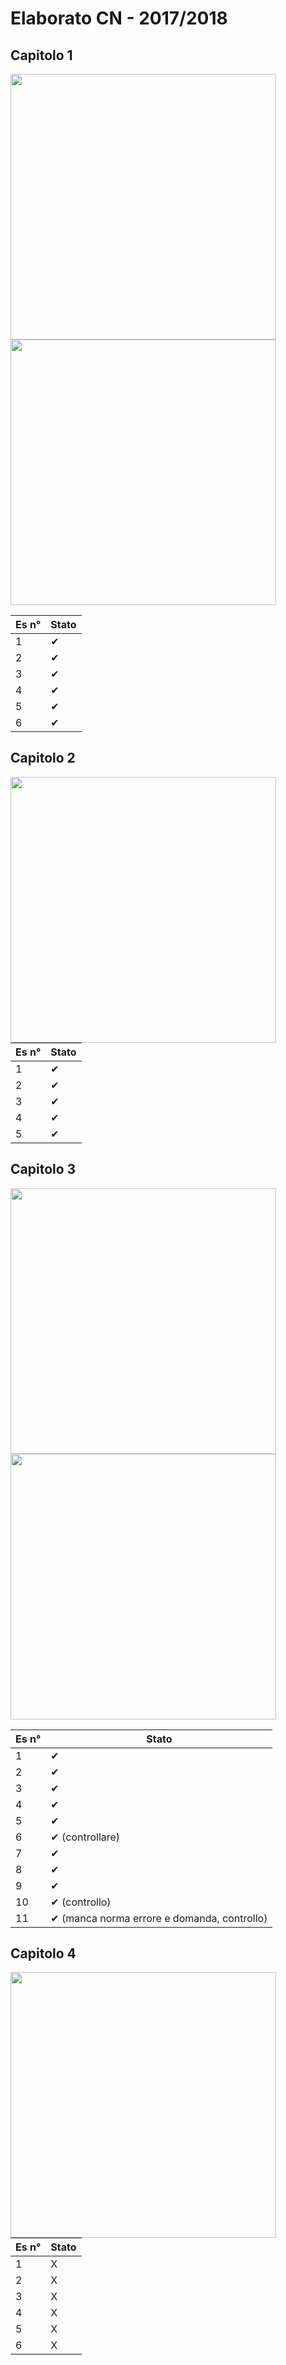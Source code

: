 # Elaborato CN - 2017/2018

## Capitolo 1

<img align="left" width="425px" src="assets/esercizielaborato_cap1/esercizielaborato_cap1-1.jpg">
<img align="rigth" width="425px" src="assets/esercizielaborato_cap1/esercizielaborato_cap1-2.jpg">

| Es n° | Stato |
| ----- | ----- |
| 1     | ✔     |
| 2     | ✔     |
| 3     | ✔     |
| 4     | ✔     |
| 5     | ✔     |
| 6     | ✔     |

## Capitolo 2

<img align="left" width="425px" src="assets/esercizielaborato_cap2/esercizielaborato_cap2-1.jpg">

| Es n° | Stato|
| ----- | -----|
| 1     | ✔    |
| 2     | ✔    |
| 3     | ✔    |
| 4     | ✔    |
| 5     | ✔    |

## Capitolo 3

<img align="left" width="425px" src="assets/esercizielaborato_cap3/esercizielaborato_cap3-1.jpg">
<img align="rigth" width="425px" src="assets/esercizielaborato_cap3/esercizielaborato_cap3-2.jpg">

| Es n° | Stato                                       |
| ----- | ------------------------------------------- |
| 1     | ✔                                           |
| 2     | ✔                                           |
| 3     | ✔                                           |
| 4     | ✔                                           |
| 5     | ✔                                           |
| 6     | ✔ (controllare)                             |
| 7     | ✔                                           |
| 8     | ✔                                           |
| 9     | ✔                                           |
| 10    | ✔ (controllo)                               |
| 11    | ✔ (manca norma errore e domanda, controllo) |

## Capitolo 4

<img align="left" width="425px" src="assets/esercizielaborato_cap4/esercizielaborato_cap4-1.jpg">

| Es n° | Stato |
| ----- | ----- |
| 1     | X     |
| 2     | X     |
| 3     | X     |
| 4     | X     |
| 5     | X     |
| 6     | X     |
